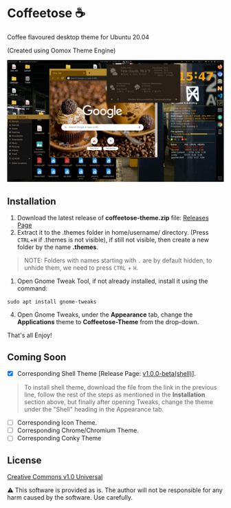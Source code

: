 # Coffeetose ☕
Coffee flavoured desktop theme for Ubuntu 20.04

(Created using Oomox Theme Engine)

<img src="https://github.com/aakashsinghbais/coffeetose/blob/master/coffeetose_application-theme/_resources/sample.png">

## Installation

1. Download the latest release of **coffeetose-theme.zip** file: [Releases Page](https://github.com/aakashsinghbais/coffeetose/releases)
1. Extract it to the .themes folder in home/username/ directory. (Press `CTRL`+`H` if .themes is not visible), if still not visible, then create a new folder by the name **.themes**.
> NOTE: Folders with names starting with `.` are by default hidden, to unhide them, we need to press `CTRL` + `H`.
1. Open Gnome Tweak Tool, if not already installed, install it using the command: 
  ```
  sudo apt install gnome-tweaks
  ```
4. Open Gnome Tweaks, under the **Appearance** tab, change the **Applications** theme to **Coffeetose-Theme** from the drop-down.

That's all Enjoy!

## Coming Soon
- [x] Corresponding Shell Theme [Release Page: [v1.0.0-beta(shell)](https://github.com/aakashsinghbais/coffeetose/releases/tag/v1.0.0-beta(shell))].
> To install shell theme, download the file from the link in the previous line, follow the rest of the steps as mentioned in the **Installation** section above, but finally after opening Tweaks, change the theme under the "Shell" heading in the Appearance tab.
- [ ] Corresponding Icon Theme.
- [ ] Corresponding Chrome/Chromium Theme.
- [ ] Corresponding Conky Theme

## License
[Creative Commons v1.0 Universal](https://github.com/aakashsinghbais/coffeetose/blob/master/LICENSE)

:warning: This software is provided as is. The author will not be responsible for any harm caused by the software. Use carefully.
